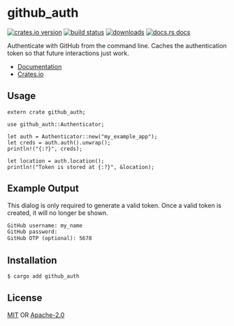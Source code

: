 # github_auth
[![crates.io version][1]][2] [![build status][3]][4]
[![downloads][5]][6] [![docs.rs docs][7]][8]

Authenticate with GitHub from the command line. Caches the authentication token
so that future interactions just work.

- [Documentation][8]
- [Crates.io][2]

## Usage
```rust,ignore
extern crate github_auth;

use github_auth::Authenticator;

let auth = Authenticator::new("my_example_app");
let creds = auth.auth().unwrap();
println!("{:?}", creds);

let location = auth.location();
println!("Token is stored at {:?}", &location);
```

## Example Output
This dialog is only required to generate a valid token. Once a valid token is
created, it will no longer be shown.
```txt
GitHub username: my_name
GitHub password:
GitHub OTP (optional): 5678
```

## Installation
```sh
$ cargo add github_auth
```

## License
[MIT](./LICENSE-MIT) OR [Apache-2.0](./LICENSE-APACHE)

[1]: https://img.shields.io/crates/v/github_auth.svg?style=flat-square
[2]: https://crates.io/crates/github_auth
[3]: https://img.shields.io/travis/yoshuawuyts/github_auth.svg?style=flat-square
[4]: https://travis-ci.org/yoshuawuyts/github_auth
[5]: https://img.shields.io/crates/d/github_auth.svg?style=flat-square
[6]: https://crates.io/crates/github_auth
[7]: https://docs.rs/github_auth/badge.svg
[8]: https://docs.rs/github_auth
